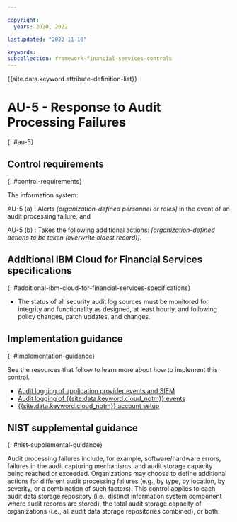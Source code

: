 ```yaml
---

copyright:
  years: 2020, 2022

lastupdated: "2022-11-10"

keywords: 
subcollection: framework-financial-services-controls
---
```


{{site.data.keyword.attribute-definition-list}}

               
# AU-5 - Response to Audit Processing Failures
{: #au-5}

## Control requirements
{: #control-requirements}

The information system:

AU-5 (a)
    : Alerts _[organization-defined personnel or roles]_ in the event of an audit processing failure; and

AU-5 (b)
    : Takes the following additional actions: _[organization-defined actions to be taken (overwrite oldest record)]_.

## Additional IBM Cloud for Financial Services specifications
{: #additional-ibm-cloud-for-financial-services-specifications}

- The status of all security audit log sources must be monitored for integrity and functionality as designed, at least hourly, and following policy changes, patch updates, and changes.

## Implementation guidance
{: #implementation-guidance}

See the resources that follow to learn more about how to implement this control.

- [Audit logging of application provider events and SIEM](/docs/framework-financial-services?topic=framework-financial-services-shared-logging-audit-provider)
- [Audit logging of {{site.data.keyword.cloud_notm}} events](/docs/framework-financial-services?topic=framework-financial-services-shared-logging-audit)
- [{{site.data.keyword.cloud_notm}} account setup](/docs/framework-financial-services?topic=framework-financial-services-shared-account-setup)

## NIST supplemental guidance
{: #nist-supplemental-guidance}

Audit processing failures include, for example, software/hardware errors, failures in the audit capturing mechanisms, and audit storage capacity being reached or exceeded. Organizations may choose to define additional actions for different audit processing failures (e.g., by type, by location, by severity, or a combination of such factors). This control applies to each audit data storage repository (i.e., distinct information system component where audit records are stored), the total audit storage capacity of organizations (i.e., all audit data storage repositories combined), or both.





